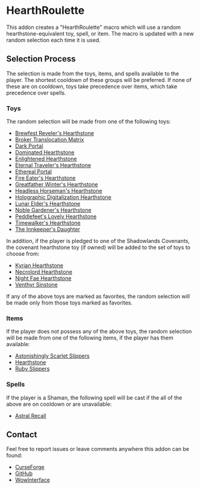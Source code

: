 # HearthRoulette

This addon creates a "HearthRoulette" macro which will use a random
hearthstone-equivalent toy, spell, or item. The macro is updated with a new
random selection each time it is used.

## Selection Process

The selection is made from the toys, items, and spells available to the player.
The shortest cooldown of these groups will be preferred. If none of these are on
cooldown, toys take precedence over items, which take precedence over spells.

### Toys

The random selection will be made from one of the following toys:

- [Brewfest Reveler's Hearthstone](https://www.wowhead.com/item=166747/brewfest-revelers-hearthstone)
- [Broker Translocation Matrix](https://www.wowhead.com/item=190237/broker-translocation-matrix)
- [Dark Portal](https://www.wowhead.com/item=93672/dark-portal)
- [Dominated Hearthstone](https://www.wowhead.com/item=188952/dominated-hearthstone)  
- [Enlightened Hearthstone](https://www.wowhead.com/item=190196/enlightened-hearthstone)  
- [Eternal Traveler's Hearthstone](https://www.wowhead.com/item=172179/eternal-travelers-hearthstone)
- [Ethereal Portal](https://www.wowhead.com/item=54452/ethereal-portal)
- [Fire Eater's Hearthstone](https://www.wowhead.com/item=166746/fire-eaters-hearthstone)
- [Greatfather Winter's Hearthstone](https://www.wowhead.com/item=162973/greatfather-winters-hearthstone)
- [Headless Horseman's Hearthstone](https://www.wowhead.com/item=163045/headless-horsemans-hearthstone)
- [Holographic Digitalization Hearthstone](https://www.wowhead.com/item=168907/holographic-digitalization-hearthstone)
- [Lunar Elder's Hearthstone](https://www.wowhead.com/item=165669/lunar-elders-hearthstone)
- [Noble Gardener's Hearthstone](https://www.wowhead.com/item=165802/noble-gardeners-hearthstone)
- [Peddlefeet's Lovely Hearthstone](https://www.wowhead.com/item=165670/peddlefeets-lovely-hearthstone)
- [Timewalker's Hearthstone](https://www.wowhead.com/item=193588/timewalkers-hearthstone)  
- [The Innkeeper's Daughter](https://www.wowhead.com/item=64488/the-innkeepers-daughter)

In addition, if the player is pledged to one of the Shadowlands Covenants, the
covenant hearthstone toy (if owned) will be added to the set of toys to choose from:

- [Kyrian Hearthstone](https://www.wowhead.com/item=184353/kyrian-hearthstone)
- [Necrolord Hearthstone](https://www.wowhead.com/item=182773/necrolord-hearthstone)
- [Night Fae Hearthstone](https://www.wowhead.com/item=180290/night-fae-hearthstone)
- [Venthyr Sinstone](https://www.wowhead.com/item=183716/venthyr-sinstone-wip)

If any of the above toys are marked as favorites, the random selection will be
made only from those toys marked as favorites.

### Items

If the player does not possess any of the above toys, the random selection will
be made from one of the following items, if the player has them available:

- [Astonishingly Scarlet Slippers](https://www.wowhead.com/item=142298/astonishingly-scarlet-slippers)
- [Hearthstone](https://www.wowhead.com/item=6948/hearthstone)
- [Ruby Slippers](https://www.wowhead.com/item=28585/ruby-slippers)

### Spells

If the player is a Shaman, the following spell will be cast if the all of the
above are on cooldown or are unavailable:

- [Astral Recall](https://www.wowhead.com/spell=556/astral-recall)

## Contact

Feel free to report issues or leave comments anywhere this addon can be found:

- [CurseForge](https://curseforge.com/wow/addons/hearthroulette)
- [GitHub](https://github.com/hascat/HearthRoulette)
- [WowInterface](https://wowinterface.com/downloads/fileinfo.php?id=25681)
